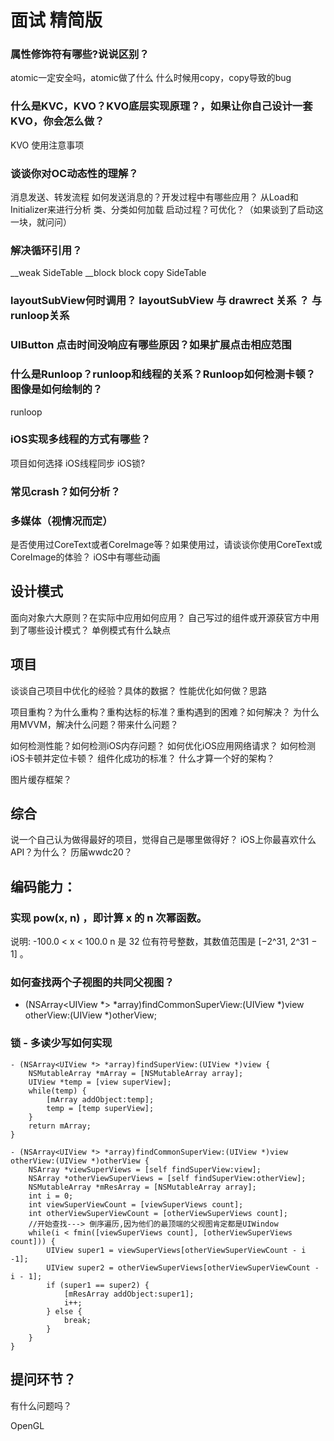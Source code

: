 # 面试 精简版

### 属性修饰符有哪些?说说区别？
atomic一定安全吗，atomic做了什么
什么时候用copy，copy导致的bug

### 什么是KVC，KVO？KVO底层实现原理？，如果让你自己设计一套KVO，你会怎么做？
KVO 使用注意事项

### 谈谈你对OC动态性的理解？
消息发送、转发流程
如何发送消息的？开发过程中有哪些应⽤？
从Load和Initializer来进⾏分析 类、分类如何加载
启动过程？可优化？（如果谈到了启动这一块，就问问）

### 解决循环引用？
__weak SideTable
__block block copy
SideTable
    
### layoutSubView何时调⽤？ layoutSubView 与 drawrect 关系 ？ 与runloop关系

### UIButton 点击时间没响应有哪些原因？如果扩展点击相应范围

### 什么是Runloop？runloop和线程的关系？Runloop如何检测卡顿？图像是如何绘制的？
runloop
### iOS实现多线程的⽅式有哪些？ 
项目如何选择
iOS线程同步
iOS锁?

### 常见crash？如何分析？

### 多媒体（视情况而定）
是否使⽤过CoreText或者CoreImage等？如果使⽤过，请谈谈你使⽤CoreText或CoreImage的体验？
iOS中有哪些动画

## 设计模式
⾯向对象六⼤原则？在实际中应用如何应用？
⾃⼰写过的组件或开源获官方中⽤到了哪些设计模式？
单例模式有什么缺点

## 项目
谈谈自己项目中优化的经验？具体的数据？
性能优化如何做？思路

项目重构？为什么重构？重构达标的标准？重构遇到的困难？如何解决？
为什么用MVVM，解决什么问题？带来什么问题？

如何检测性能？如何检测iOS内存问题？
如何优化iOS应⽤⽹络请求？
如何检测iOS卡顿并定位卡顿？
组件化成功的标准？
什么才算⼀个好的架构？

图片缓存框架？

## 综合
说一个自己认为做得最好的项目，觉得自己是哪里做得好？
iOS上你最喜欢什么API？为什么？
历届wwdc20？

## 编码能力：
### 实现 pow(x, n) ，即计算 x 的 n 次幂函数。
说明:
-100.0 < x < 100.0
n 是 32 位有符号整数，其数值范围是 [−2^31, 2^31 − 1] 。

### 如何查找两个子视图的共同父视图？
- (NSArray<UIView *> *array)findCommonSuperView:(UIView *)view otherView:(UIView *)otherView;

### 锁 - 多读少写如何实现


```
- (NSArray<UIView *> *array)findSuperView:(UIView *)view {
    NSMutableArray *mArray = [NSMutableArray array];
    UIView *temp = [view superView];
    while(temp) {
        [mArray addObject:temp];
        temp = [temp superView];
    }
    return mArray;
}

- (NSArray<UIView *> *array)findCommonSuperView:(UIView *)view otherView:(UIView *)otherView {
    NSArray *viewSuperViews = [self findSuperView:view];
    NSArray *otherViewSuperViews = [self findSuperView:otherView];
    NSMutableArray *mResArray = [NSMutableArray array];
    int i = 0;
    int viewSuperViewCount = [viewSuperViews count];
    int otherViewSuperViewCount = [otherViewSuperViews count];
    //开始查找---> 倒序遍历,因为他们的最顶端的父视图肯定都是UIWindow
    while(i < fmin([viewSuperViews count], [otherViewSuperViews count])) {
        UIView super1 = viewSuperViews[otherViewSuperViewCount - i -1];
        UIView super2 = otherViewSuperViews[otherViewSuperViewCount - i - 1];
        if (super1 == super2) {
            [mResArray addObject:super1];
            i++;
        } else {
            break;
        }
    }
}
```

## 提问环节？
有什么问题吗？

OpenGL


